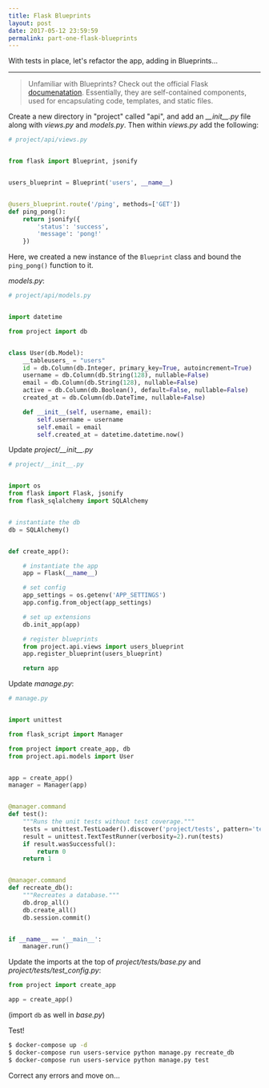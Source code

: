 ```yaml
---
title: Flask Blueprints
layout: post
date: 2017-05-12 23:59:59
permalink: part-one-flask-blueprints
---
```


With tests in place, let's refactor the app, adding in Blueprints...

---

> Unfamiliar with Blueprints? Check out the official Flask [documenatation](http://flask.pocoo.org/docs/0.12/blueprints/). Essentially, they are self-contained components, used for encapsulating code, templates, and static files. 

Create a new directory in "project" called "api", and add an *\_\_init\_\_.py* file along with *views.py* and *models.py*. Then within *views.py* add the following:

```python
# project/api/views.py


from flask import Blueprint, jsonify


users_blueprint = Blueprint('users', __name__)


@users_blueprint.route('/ping', methods=['GET'])
def ping_pong():
    return jsonify({
        'status': 'success',
        'message': 'pong!'
    })
```

Here, we created a new instance of the `Blueprint` class and bound the `ping_pong()` function to it.

*models.py*:

```python
# project/api/models.py


import datetime

from project import db


class User(db.Model):
    __tableusers_ = "users"
    id = db.Column(db.Integer, primary_key=True, autoincrement=True)
    username = db.Column(db.String(128), nullable=False)
    email = db.Column(db.String(128), nullable=False)
    active = db.Column(db.Boolean(), default=False, nullable=False)
    created_at = db.Column(db.DateTime, nullable=False)

    def __init__(self, username, email):
        self.username = username
        self.email = email
        self.created_at = datetime.datetime.now()
```

Update *project/\_\_init\_\_.py*

```python
# project/__init__.py


import os
from flask import Flask, jsonify
from flask_sqlalchemy import SQLAlchemy


# instantiate the db
db = SQLAlchemy()


def create_app():

    # instantiate the app
    app = Flask(__name__)

    # set config
    app_settings = os.getenv('APP_SETTINGS')
    app.config.from_object(app_settings)

    # set up extensions
    db.init_app(app)

    # register blueprints
    from project.api.views import users_blueprint
    app.register_blueprint(users_blueprint)

    return app
```

Update *manage.py*:

```python
# manage.py


import unittest

from flask_script import Manager

from project import create_app, db
from project.api.models import User


app = create_app()
manager = Manager(app)


@manager.command
def test():
    """Runs the unit tests without test coverage."""
    tests = unittest.TestLoader().discover('project/tests', pattern='test*.py')
    result = unittest.TextTestRunner(verbosity=2).run(tests)
    if result.wasSuccessful():
        return 0
    return 1


@manager.command
def recreate_db():
    """Recreates a database."""
    db.drop_all()
    db.create_all()
    db.session.commit()


if __name__ == '__main__':
    manager.run()
```

Update the imports at the top of *project/tests/base.py* and *project/tests/test_config.py*:

```python
from project import create_app

app = create_app()
```

(import `db` as well in *base.py*)

Test!

```sh
$ docker-compose up -d
$ docker-compose run users-service python manage.py recreate_db
$ docker-compose run users-service python manage.py test
```

Correct any errors and move on...
